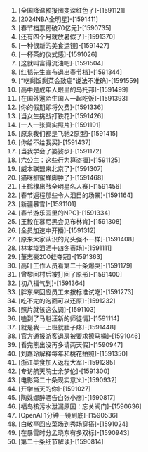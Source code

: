 
1. [全国降温预报图变深红色了]-[1591121]
1. [2024NBA全明星]-[1591411]
1. [春节档票房破70亿元]-[1590735]
1. [还有四个月就放暑假了]-[1591370]
1. [一种很新的美食运镜]-[1591427]
1. [一杯茶的仪式感]-[1591026]
1. [这就叫富得流油吧]-[1591504]
1. [红毯先生宣布退出春节档]-[1591344]
1. [“吃剩饭剩菜会致癌”说法不准确]-[1591559]
1. [高中是成年人眼里的乌托邦]-[1591499]
1. [在国外邀陌生国人一起吃饭]-[1591393]
1. [你的假期即将欠费]-[1591336]
1. [当女生挑战打铁花]-[1591426]
1. [一人一张真实照片]-[1591191]
1. [原来我们都是飞驰2原型]-[1591415]
1. [你给不给我买]-[1591437]
1. [当我学会了婆娑步]-[1591172]
1. [六公主：这些行为算盗摄]-[1591125]
1. [威本联盟来北京了]-[1591307]
1. [猫咪抓蜜蜂脚肿了]-[1591468]
1. [王鹤棣出战全明星名人赛]-[1591456]
1. [春节返程那些令人泪目的场景]-[1591164]
1. [新疆暴雪]-[1591101]
1. [春节游乐园里的NPC]-[1591334]
1. [王毅在慕尼黑会见布林肯]-[1591308]
1. [全员加速中开播]-[1591312]
1. [原来大家认识的光头强不一样]-[1591408]
1. [林孝埈泪洒十四冬赛场]-[1591111]
1. [董志豪200蛙夺冠]-[1591363]
1. [高叶工作人员看第二十条爆哭]-[1591179]
1. [曾黎回村后被打回了原形]-[1591400]
1. [初八福气到]-[1591364]
1. [胖东来回应员工未按标准试吃]-[1591273]
1. [吃不完的泡面可以还原]-[1591232]
1. [照片就该这么调]-[1591103]
1. [嗑到了马魁汪新的师徒情]-[1591114]
1. [就是我一上班就肚子疼]-[1591448]
1. [官方通报游客退房被要求擦马桶]-[1591046]
1. [看完熊出没再多请两天假]-[1590947]
1. [刘嘉玲解释每年和桃花拍照]-[1591350]
1. [浙江美食加入返程大军]-[1591285]
1. [专访航天院士余梦伦]-[1591300]
1. [电影第二十条现实意义]-[1590932]
1. [开学当天的你]-[1591027]
1. [陶姝娜醉酒告白张小彦]-[1590817]
1. [福岛核污水泄漏原因：忘关阀门]-[1590636]
1. [OpenAI 1分钟一镜到底]-[1590536]
1. [白敬亭回应菜场到秀场穿搭]-[1591024]
1. [在暴雪时分孟晓东有多双标]-[1590943]
1. [第二十条细节解读]-[1590814]